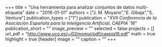 +++
title = "Una herramienta para analizar conjuntos de datos multi-etiqueta"
date = "2016-01-01"
authors = ["J. M. Moyano","E. Gibaja","S. Ventura"]
publication_types = ["1"]
publication = "_XVII Conferencia de la Asociación Española para la Inteligencia Artificial, CAEPIA '16_"
publication_short = ""
image_preview = ""
selected = false
projects = []
url_pdf = "http://www.uco.es/~i02momuj/pdf/caepia16.pdf"
math = true
highlight = true
[header]
image = ""
caption = ""
+++

